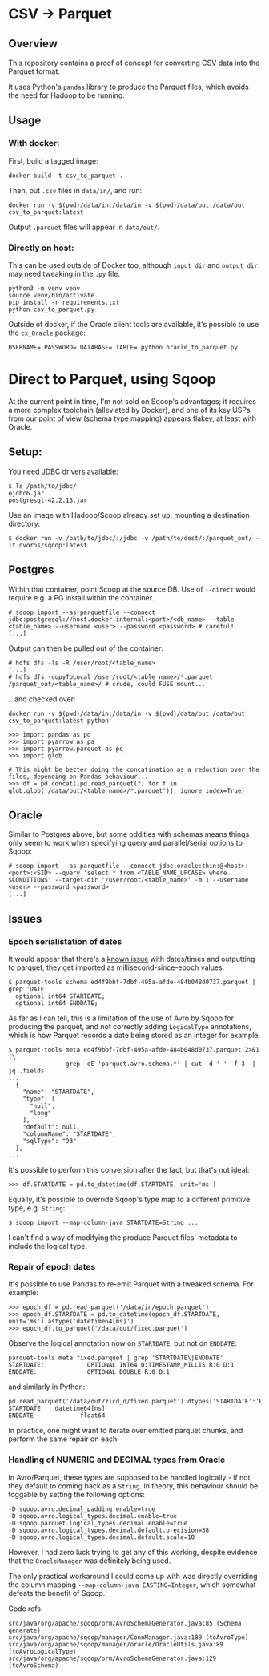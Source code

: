 # CSV -> Parquet

## Overview

This repository contains a proof of concept for converting CSV data into the Parquet format.

It uses Python's `pandas` library to produce the Parquet files, which avoids the need for Hadoop to be running.

## Usage

### With docker:

First, build a tagged image:
```
docker build -t csv_to_parquet .
```
Then, put `.csv` files in `data/in/`, and run:
```
docker run -v $(pwd)/data/in:/data/in -v $(pwd)/data/out:/data/out csv_to_parquet:latest
```
Output `.parquet` files will appear in `data/out/`.

### Directly on host:

This can be used outside of Docker too, although `input_dir` and `output_dir` may need tweaking in the `.py` file.

```
python3 -m venv venv
source venv/bin/activate
pip install -r requirements.txt
python csv_to_parquet.py
```

Outside of docker, if the Oracle client tools are available, it's possible to use the `cx_Oracle` package:

```
USERNAME= PASSWORD= DATABASE= TABLE= python oracle_to_parquet.py
```

# Direct to Parquet, using Sqoop

At the current point in time, I'm not sold on Sqoop's advantages; it requires a more complex toolchain (alleviated by Docker), and one of its key USPs from our point of view (schema type mapping) appears flakey, at least with Oracle.

## Setup:

You need JDBC drivers available:

```
$ ls /path/to/jdbc/
ojdbc6.jar
postgresql-42.2.13.jar
```

Use an image with Hadoop/Scoop already set up, mounting a destination directory:

```
$ docker run -v /path/to/jdbc/:/jdbc -v /path/to/dest/:/parquet_out/ -it dvoros/sqoop:latest
```

## Postgres

Within that container, point Scoop at the source DB. Use of `--direct` would require e.g. a PG install within the container.

```
# sqoop import --as-parquetfile --connect jdbc:postgresql://host.docker.internal:<port>/<db_name> --table <table_name> --username <user> --password <password> # careful!
[...]
```

Output can then be pulled out of the container:

```
# hdfs dfs -ls -R /user/root/<table_name>
[...]
# hdfs dfs -copyToLocal /user/root/<table_name>/*.parquet /parquet_out/<table_name>/ # crude, could FUSE mount...
```

...and checked over:

```
docker run -v $(pwd)/data/in:/data/in -v $(pwd)/data/out:/data/out csv_to_parquet:latest python
```

```
>>> import pandas as pd
>>> import pyarrow as pa
>>> import pyarrow.parquet as pq
>>> import glob

# This might be better doing the concatination as a reduction over the files, depending on Pandas behaviour...
>>> df = pd.concat([pd.read_parquet(f) for f in glob.glob('/data/out/<table_name>/*.parquet')], ignore_index=True)
```

## Oracle

Similar to Postgres above, but some oddities with schemas means things only seem to work when specifying query and parallel/serial options to Sqoop:

```
# sqoop import --as-parquetfile --connect jdbc:oracle:thin:@<host>:<port>:<SID> --query 'select * from <TABLE_NAME_UPCASE> where $CONDITIONS' --target-dir '/user/root/<table_name>' -m 1 --username <user> --password <password>
[...]
```

## Issues

### Epoch serialistation of dates

It would appear that there's a [known issue](https://community.cloudera.com/t5/Support-Questions/SQOOP-IMPORT-map-column-hive-ignored/td-p/45369/page/2) with dates/times and outputting to parquet; they get imported as millisecond-since-epoch values:

```
$ parquet-tools schema ed4f9bbf-7dbf-495a-afde-484b048d0737.parquet | grep 'DATE'
  optional int64 STARTDATE;
  optional int64 ENDDATE;
```

As far as I can tell, this is a limitation of the use of Avro by Sqoop for producing the parquet, and not correctly adding `LogicalType` annotations, which is how Parquet records a date being stored as an integer for example.

```
$ parquet-tools meta ed4f9bbf-7dbf-495a-afde-484b048d0737.parquet 2>&1 |\
                grep -oE 'parquet.avro.schema.*' | cut -d ' ' -f 3- | jq .fields
...
  {
    "name": "STARTDATE",
    "type": [
      "null",
      "long"
    ],
    "default": null,
    "columnName": "STARTDATE",
    "sqlType": "93"
  },
...
```

It's possible to perform this conversion after the fact, but that's not ideal:

```
>>> df.STARTDATE = pd.to_datetime(df.STARTDATE, unit='ms')
```

Equally, it's possible to override Sqoop's type map to a different primitive type, e.g. `String`:
```
$ sqoop import --map-column-java STARTDATE=String ...
```

I can't find a way of modifying the produce Parquet files' metadata to include the logical type.

### Repair of epoch dates

It's possible to use Pandas to re-emit Parquet with a tweaked schema. For example:

```
>>> epoch_df = pd.read_parquet('/data/in/epoch.parquet')
>>> epoch_df.STARTDATE = pd.to_datetime(epoch_df.STARTDATE, unit='ms').astype('datetime64[ms]')
>>> epoch_df.to_parquet('/data/out/fixed.parquet')
```

Observe the logical annotation now on `STARTDATE`, but not on `ENDDATE`:

```
parquet-tools meta fixed.parquet | grep 'STARTDATE\|ENDDATE'
STARTDATE:            OPTIONAL INT64 O:TIMESTAMP_MILLIS R:0 D:1
ENDDATE:              OPTIONAL DOUBLE R:0 D:1
```

and similarly in Python:

```
pd.read_parquet('/data/out/zicd_d/fixed.parquet').dtypes['STARTDATE':'ENDDATE']
STARTDATE    datetime64[ns]
ENDDATE             float64
```

In practice, one might want to iterate over emitted parquet chunks, and perform the same repair on each.

### Handling of NUMERIC and DECIMAL types from Oracle

In Avro/Parquet, these types are supposed to be handled logically - if not, they default to coming back as a `String`. In theory, this behaviour should be toggable by setting the following options:

```
-D sqoop.avro.decimal_padding.enable=true
-D sqoop.avro.logical_types.decimal.enable=true
-D sqoop.parquet.logical_types.decimal.enable=true
-D sqoop.avro.logical_types.decimal.default.precision=38
-D sqoop.avro.logical_types.decimal.default.scale=10
```

However, I had zero luck trying to get any of this working, despite evidence that the `OracleManager` was definitely being used.

The only practical workaround I could come up with was directly overriding the column mapping `--map-column-java EASTING=Integer`, which somewhat defeats the benefit of Sqoop.

Code refs:

```
src/java/org/apache/sqoop/orm/AvroSchemaGenerator.java:85 (Schema generate)
src/java/org/apache/sqoop/manager/ConnManager.java:189 (toAvroType)
src/java/org/apache/sqoop/manager/oracle/OracleUtils.java:89 (toAvroLogicalType)
src/java/org/apache/sqoop/orm/AvroSchemaGenerator.java:129 (toAvroSchema)
```
